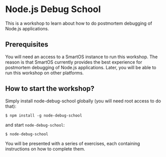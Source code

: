 # Node.js Debug School

This is a workshop to learn about how to do postmortem debugging of Node.js
applications.

## Prerequisites

You will need an access to a SmartOS instance to run this workshop. The reason
is that SmartOS currently provides the best experience for postmortem
debugging of Node.js applications. Later, you will be able to run this
workshop on other platforms.

## How to start the workshop?

Simply install node-debug-school globally (you will need root access to do that):
```
$ npm install -g node-debug-school
```
and start `node-debug-school`:
```
$ node-debug-school
```

You will be presented with a series of exercises, each containing instructions
on how to complete them.
